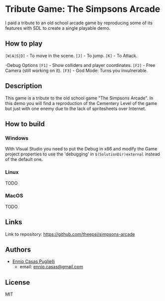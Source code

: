 # Tribute Game: The Simpsons Arcade
I paid a tribute to an old school arcade game by reproducing some of its features with SDL to create a single playable demo. 
## How to play
`[W|A|S|D]` - To move in the scene.
`[J]` - To jump.
`[K]` - To Attack.

-Debug Options
`[F1]` - Show colliders and player coordinates.
`[F2]` - Free Camera (still working on it).
`[F3]` - God Mode: Turns you invulnerable.
## Description
This game is a tribute to the old school game "The Simpsons Arcade".
In this demo you will find a reproduction of the Cementery Level of the game but just with one enemy due to the lack of spritesheets over Internet. 
## How to build
### Windows
With Visual Studio you need to put the Debug in x86 and modify the Game project properties to use the 'debugging' in `$(SolutionDir)external` instead of the default one.
### Linux
TODO
### MacOS
TODO

## Links
Link to repository: https://github.com/theepsi/simpsons-arcade

## Authors
* [Ennio Casas Puglielli](https://github.com/theepsi)
    * email: ennio.casas@gmail.com

## License

MIT